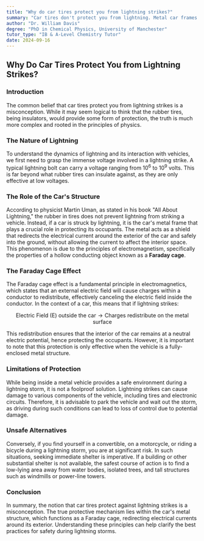 ```yaml
---
title: "Why do car tires protect you from lightning strikes?"
summary: "Car tires don't protect you from lightning. Metal car frames act as Faraday cages, redirecting lightning around the interior, keeping you safe. However, lightning can damage your car, so it's best to wait out the storm."
author: "Dr. William Davis"
degree: "PhD in Chemical Physics, University of Manchester"
tutor_type: "IB & A-Level Chemistry Tutor"
date: 2024-09-16
---
```


## Why Do Car Tires Protect You from Lightning Strikes?

### Introduction

The common belief that car tires protect you from lightning strikes is a misconception. While it may seem logical to think that the rubber tires, being insulators, would provide some form of protection, the truth is much more complex and rooted in the principles of physics.

### The Nature of Lightning

To understand the dynamics of lightning and its interaction with vehicles, we first need to grasp the immense voltage involved in a lightning strike. A typical lightning bolt can carry a voltage ranging from $10^6$ to $10^9$ volts. This is far beyond what rubber tires can insulate against, as they are only effective at low voltages.

### The Role of the Car's Structure

According to physicist Martin Uman, as stated in his book "All About Lightning," the rubber in tires does not prevent lightning from striking a vehicle. Instead, if a car is struck by lightning, it is the car's metal frame that plays a crucial role in protecting its occupants. The metal acts as a shield that redirects the electrical current around the exterior of the car and safely into the ground, without allowing the current to affect the interior space. This phenomenon is due to the principles of electromagnetism, specifically the properties of a hollow conducting object known as a **Faraday cage**.

### The Faraday Cage Effect

The Faraday cage effect is a fundamental principle in electromagnetics, which states that an external electric field will cause charges within a conductor to redistribute, effectively canceling the electric field inside the conductor. In the context of a car, this means that if lightning strikes:

$$
\text{Electric Field (E) outside the car} \rightarrow \text{Charges redistribute on the metal surface}
$$

This redistribution ensures that the interior of the car remains at a neutral electric potential, hence protecting the occupants. However, it is important to note that this protection is only effective when the vehicle is a fully-enclosed metal structure.

### Limitations of Protection

While being inside a metal vehicle provides a safe environment during a lightning storm, it is not a foolproof solution. Lightning strikes can cause damage to various components of the vehicle, including tires and electronic circuits. Therefore, it is advisable to park the vehicle and wait out the storm, as driving during such conditions can lead to loss of control due to potential damage.

### Unsafe Alternatives

Conversely, if you find yourself in a convertible, on a motorcycle, or riding a bicycle during a lightning storm, you are at significant risk. In such situations, seeking immediate shelter is imperative. If a building or other substantial shelter is not available, the safest course of action is to find a low-lying area away from water bodies, isolated trees, and tall structures such as windmills or power-line towers.

### Conclusion

In summary, the notion that car tires protect against lightning strikes is a misconception. The true protective mechanism lies within the car's metal structure, which functions as a Faraday cage, redirecting electrical currents around its exterior. Understanding these principles can help clarify the best practices for safety during lightning storms.
    